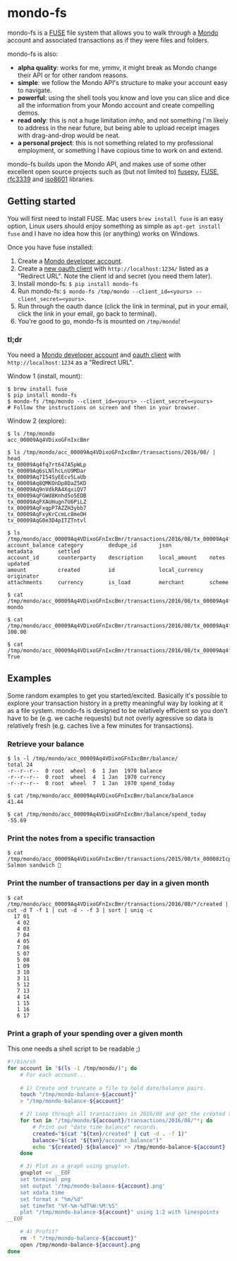 # mondo-fs

mondo-fs is a [FUSE](https://github.com/libfuse/libfuse) file system that allows you to walk through a [Mondo](http://getmondo.co.uk) account and associated transactions as if they were files and folders.

mondo-fs is also:

* **alpha quality**: works for me, ymmv, it might break as Mondo change their API or for other random reasons.
* **simple**: we follow the Mondo API's structure to make your account easy to navigate.
* **powerful**: using the shell tools you know and love you can slice and dice all the information from your Mondo account and create compelling demos.
* **read only**: this is not a huge limitation *imho*, and not something I'm likely to address in the near future, but being able to upload receipt images with drag-and-drop would be neat.
* **a personal project**: this is not something related to my professional employment, or something I have copious time to work on and extend.

mondo-fs builds upon the Mondo API, and makes use of some other excellent open source projects such as (but not limited to) [fusepy](https://github.com/terencehonles/fusepy), [FUSE](https://github.com/libfuse/libfuse), [rfc3339](https://pypi.python.org/pypi/rfc3339) and [iso8601](https://pypi.python.org/pypi/iso8601) libraries.

## Getting started

You will first need to install FUSE. Mac users `brew install fuse` is an easy option, Linux users should enjoy something as simple as `apt-get install fuse` and I have no idea how this (or anything) works on Windows.

Once you have fuse installed:

1) Create a [Mondo developer account](https://developers.getmondo.co.uk/).
2) Create a [new oauth client](https://developers.getmondo.co.uk/apps/new) with `http://localhost:1234/` listed as a "Redirect URL". Note the client id and secret (you need them later).
3) Install mondo-fs: `$ pip install mondo-fs`
6) Run mondo-fs: `$ mondo-fs /tmp/mondo --client_id=<yours> --client_secret=<yours>`.
7) Run through the oauth dance (click the link in terminal, put in your email, click the link in your email, go back to terminal).
8) You're good to go, mondo-fs is mounted on `/tmp/mondo`!

### tl;dr

You need a [Mondo developer account](https://developers.getmondo.co.uk/) and [oauth client](https://developers.getmondo.co.uk/apps/new) with `http://localhost:1234` as a "Redirect URL".

Window 1 (install, mount):

```
$ brew install fuse
$ pip install mondo-fs
$ mondo-fs /tmp/mondo --client_id=<yours> --client_secret=<yours>
# Follow the instructions on screen and then in your browser.
```

Window 2 (explore):

```
$ ls /tmp/mondo
acc_00009Aq4VDixoGFnIxcBmr

$ ls /tmp/mondo/acc_00009Aq4VDixoGFnIxcBmr/transactions/2016/08/ | head
tx_00009Aq4fq7rt647A5pWLp
tx_00009Aq6sLNlhcLnU9MDar
tx_00009Aq7I54SyEEcv5LaUb
tx_00009Aq8QMKOnDp8DaZ5KD
tx_00009Aq9nVdkRA4XqxiQV7
tx_00009AqFGWd8Knhd5o5EDB
tx_00009AqFXAUHugn7U6PiLZ
tx_00009AqFxqpP7AZZH3ybb7
tx_00009AqFxyKrCcmLc8meOH
tx_00009AqG0e3D4pITZTntvl

$ ls /tmp/mondo/acc_00009Aq4VDixoGFnIxcBmr/transactions/2016/08/tx_00009Aq4fq7rt647A5pWLp/
account_balance category        dedupe_id       json            metadata        settled
account_id      counterparty    description     local_amount    notes           updated
amount          created         id              local_currency  originator
attachments     currency        is_load         merchant        scheme

$ cat /tmp/mondo/acc_00009Aq4VDixoGFnIxcBmr/transactions/2016/08/tx_00009Aq4fq7rt647A5pWLp/category
mondo

$ cat /tmp/mondo/acc_00009Aq4VDixoGFnIxcBmr/transactions/2016/08/tx_00009Aq4fq7rt647A5pWLp/amount
100.00

$ cat /tmp/mondo/acc_00009Aq4VDixoGFnIxcBmr/transactions/2016/08/tx_00009Aq4fq7rt647A5pWLp/is_load
True
```

## Examples

Some random examples to get you started/excited. Basically it's possible to explore your transaction history in a pretty meaningful way by looking at it as a file system. mondo-fs is designed to be relatively efficient so you don't have to be (e.g. we cache requests) but not overly agressive so data is relatively fresh (e.g. caches live a few minutes for transactions).

### Retrieve your balance

```
$ ls -l /tmp/mondo/acc_00009Aq4VDixoGFnIxcBmr/balance/
total 24
-r--r--r--  0 root  wheel  6  1 Jan  1970 balance
-r--r--r--  0 root  wheel  4  1 Jan  1970 currency
-r--r--r--  0 root  wheel  7  1 Jan  1970 spend_today

$ cat /tmp/mondo/acc_00009Aq4VDixoGFnIxcBmr/balance/balance
41.44

$ cat /tmp/mondo/acc_00009Aq4VDixoGFnIxcBmr/balance/spend_today
-55.69
```

### Print the notes from a specific transaction

```
$ cat /tmp/mondo/acc_00009Aq4VDixoGFnIxcBmr/transactions/2015/08/tx_00008zIcpb1TB4yeIFXMzx/notes
Salmon sandwich 🍞
```

### Print the number of transactions per day in a given month

```
$ cat /tmp/mondo/acc_00009Aq4VDixoGFnIxcBmr/transactions/2016/08/*/created | cut -d T -f 1 | cut -d - -f 3 | sort | uniq -c
  17 01
   4 02
   4 03
   7 04
   4 05
   7 06
   5 07
   5 08
   1 09
   3 10
   3 11
   5 12
   7 13
   4 14
   1 15
   1 16
   6 17
```

### Print a graph of your spending over a given month

This one needs a shell script to be readable ;)

```sh
#!/bin/sh
for account in "$(ls -1 /tmp/mondo/)"; do
    # For each account...
    
    # 1) Create and truncate a file to hold date/balance pairs.
    touch "/tmp/mondo-balance-${account}"
    > "/tmp/mondo-balance-${account}"

    # 2) Loop through all transactions in 2016/08 and get the created time and balance.
    for txn in "/tmp/mondo/${account}/transactions/2016/08/"*; do
        # Print out "date time balance" records.
        created="$(cat "${txn}/created" | cut -d . -f 1)"
        balance="$(cat "${txn}/account_balance")"
        echo "${created} ${balance}" >> /tmp/mondo-balance-${account}
    done 

    # 3) Plot as a graph using gnuplot.
    gnuplot << __EOF
    set terminal png
    set output '/tmp/mondo-balance-${account}.png'
    set xdata time
    set format x "%m/%d"
    set timefmt "%Y-%m-%dT%H:%M:%S"
    plot "/tmp/mondo-balance-${account}" using 1:2 with linespoints
__EOF

    # 4) Profit?
    rm -f "/tmp/mondo-balance-${account}"
    open /tmp/mondo-balance-${account}.png
done
```
